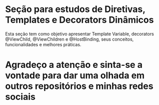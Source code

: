 # Seção para estudos de Diretivas, Templates e Decorators Dinâmicos

Esta seção tem como objetivo apresentar Template Variable, decorators @ViewChild, @ViewChildren e @HostBinding, seus conceitos, funcionalidades e melhores práticas.  

# Agradeço a atenção e sinta-se a vontade para dar uma olhada em outros repositórios e minhas redes sociais
